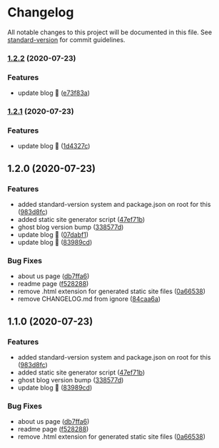 # Changelog

All notable changes to this project will be documented in this file. See [standard-version](https://github.com/conventional-changelog/standard-version) for commit guidelines.

### [1.2.2](https://github.com/tejasrsuthar/tejasrsuthar.com/compare/v1.2.1...v1.2.2) (2020-07-23)


### Features

* update blog :tada: ([e73f83a](https://github.com/tejasrsuthar/tejasrsuthar.com/commit/e73f83a12287447cef9a51be4a0a0a6d4c45a596))

### [1.2.1](https://github.com/tejasrsuthar/tejasrsuthar.com/compare/v1.2.0...v1.2.1) (2020-07-23)


### Features

* update blog :tada: ([1d4327c](https://github.com/tejasrsuthar/tejasrsuthar.com/commit/1d4327c9c8ba4e49ee60a66b1222ac851631a5bf))

## 1.2.0 (2020-07-23)


### Features

* added standard-version system and package.json on root for this ([983d8fc](https://github.com/tejasrsuthar/tejasrsuthar.com/commit/983d8fc0031498bef8327762bd397421b6c6b8b1))
* added static site generator script ([47ef71b](https://github.com/tejasrsuthar/tejasrsuthar.com/commit/47ef71b16e666d9708f9213b33ad2f2c6003f5a1))
* ghost blog version bump ([338577d](https://github.com/tejasrsuthar/tejasrsuthar.com/commit/338577dcf2b83cdfbdf8efaf55f9558235903f66))
* update blog :tada: ([07dabf1](https://github.com/tejasrsuthar/tejasrsuthar.com/commit/07dabf12d3317af4c40f7269c8fff60159278e21))
* update blog :tada: ([83989cd](https://github.com/tejasrsuthar/tejasrsuthar.com/commit/83989cddd0a59e19595b9e5e58a78e8f11a7472d))


### Bug Fixes

* about us page ([db7ffa6](https://github.com/tejasrsuthar/tejasrsuthar.com/commit/db7ffa6359405d25d5cd3fccbbe547498fdfd4ea))
* readme page ([f528288](https://github.com/tejasrsuthar/tejasrsuthar.com/commit/f52828861f852a7561666c9f34767e80d864c0fc))
* remove .html extension for generated static site files ([0a66538](https://github.com/tejasrsuthar/tejasrsuthar.com/commit/0a6653833fff68bc025917e468b5e97a5d631fbe))
* remove CHANGELOG.md from ignore ([84caa6a](https://github.com/tejasrsuthar/tejasrsuthar.com/commit/84caa6a4080a97c38ecb04aeb13fab8098adf517))

## 1.1.0 (2020-07-23)


### Features

* added standard-version system and package.json on root for this ([983d8fc](https://github.com/tejasrsuthar/tejasrsuthar.com/commit/983d8fc0031498bef8327762bd397421b6c6b8b1))
* added static site generator script ([47ef71b](https://github.com/tejasrsuthar/tejasrsuthar.com/commit/47ef71b16e666d9708f9213b33ad2f2c6003f5a1))
* ghost blog version bump ([338577d](https://github.com/tejasrsuthar/tejasrsuthar.com/commit/338577dcf2b83cdfbdf8efaf55f9558235903f66))
* update blog :tada: ([83989cd](https://github.com/tejasrsuthar/tejasrsuthar.com/commit/83989cddd0a59e19595b9e5e58a78e8f11a7472d))


### Bug Fixes

* about us page ([db7ffa6](https://github.com/tejasrsuthar/tejasrsuthar.com/commit/db7ffa6359405d25d5cd3fccbbe547498fdfd4ea))
* readme page ([f528288](https://github.com/tejasrsuthar/tejasrsuthar.com/commit/f52828861f852a7561666c9f34767e80d864c0fc))
* remove .html extension for generated static site files ([0a66538](https://github.com/tejasrsuthar/tejasrsuthar.com/commit/0a6653833fff68bc025917e468b5e97a5d631fbe))
